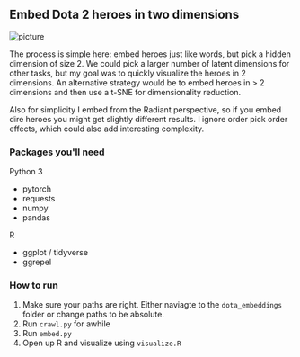 ## Embed Dota 2 heroes in two dimensions

![picture](https://github.com/georgeberry/dota_embeddings/blob/master/data/p1.png|)


The process is simple here: embed heroes just like words, but pick a hidden dimension of size 2. We could pick a larger number of latent dimensions for other tasks, but my goal was to quickly visualize the heroes in 2 dimensions. An alternative strategy would be to embed heroes in > 2 dimensions and then use a t-SNE for dimensionality reduction.

Also for simplicity I embed from the Radiant perspective, so if you embed dire heroes you might get slightly different results. I ignore order pick order effects, which could also add interesting complexity.

### Packages you'll need

Python 3

- pytorch
- requests
- numpy
- pandas

R

- ggplot / tidyverse
- ggrepel

### How to run

1. Make sure your paths are right. Either naviagte to the `dota_embeddings` folder or change paths to be absolute.
2. Run `crawl.py` for awhile
3. Run `embed.py`
4. Open up R and visualize using `visualize.R`
